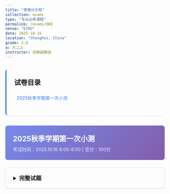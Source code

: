 ```yaml
---
title: "常微分方程"
collection: exams
type: "专业必修课程"
permalink: /exams/ODE
venue: "ECNU"
date: 2025-10-16
location: "Shanghai, China"
grade: 2.0
a: 大二上
instructor: 张静副教授
---
```


<div class="exam-toc">
  <h2>试卷目录</h2>
  <ul>
    <li><a href="#2025-fall-test1">2025秋季学期第一次小测</a></li>
  </ul>
</div>

<style>
.exam-toc {
  background: transparent;
  padding: 1.5rem;
  border-radius: 8px;
  margin: 2rem 0;
  border-left: 4px solid #4285f4;
  box-shadow: 0 2px 4px rgba(0,0,0,0.05);
}

.exam-toc h2 {
  margin-top: 0;
  color: inherit;
}

.exam-toc ul {
  list-style: none;
  padding-left: 0;
}

.exam-toc li {
  margin: 0.8rem 0;
  padding: 0.5rem;
  border-radius: 4px;
  transition: background 0.3s;
}

.exam-toc li:hover {
  background: rgba(0, 0, 0, 0.05);
}

.exam-toc a {
  text-decoration: none;
  color: #4285f4;
  font-weight: 500;
  display: block;
}

.exam-header {
  background: linear-gradient(135deg, rgba(102, 126, 234, 0.9) 0%, rgba(118, 75, 162, 0.9) 100%);
  color: white;
  padding: 1.5rem;
  border-radius: 8px;
  margin: 1.5rem 0;
}

.exam-header h3 {
  margin: 0;
  font-size: 1.4rem;
}

.exam-meta {
  opacity: 0.9;
  font-size: 0.9rem;
  margin-top: 0.5rem;
}

details {
  background: transparent;
  border: 1px solid rgba(0, 0, 0, 0.1);
  border-radius: 8px;
  margin: 1.5rem 0;
  box-shadow: 0 2px 4px rgba(0,0,0,0.05);
  transition: box-shadow 0.3s;
}

details:hover {
  box-shadow: 0 4px 8px rgba(0,0,0,0.1);
}

summary {
  background: transparent;
  padding: 1.2rem 1.5rem;
  cursor: pointer;
  font-weight: 600;
  color: inherit;
  border-radius: 8px 8px 0 0;
  font-size: 1.1rem;
  border-bottom: 1px solid rgba(0, 0, 0, 0.05);
}

details[open] summary {
  border-bottom: 1px solid rgba(0, 0, 0, 0.1);
}

.exam-content {
  padding: 1.5rem;
}

.question {
  margin: 1.5rem 0;
  padding: 1rem;
  background: transparent;
  border-radius: 6px;
  border-left: 3px solid #4285f4;
  box-shadow: 0 1px 3px rgba(0,0,0,0.05);
}

.question-title {
  font-weight: 600;
  color: inherit;
  margin-bottom: 0.8rem;
  display: flex;
  justify-content: space-between;
  align-items: center;
}

.points {
  background: #4285f4;
  color: white;
  padding: 0.2rem 0.6rem;
  border-radius: 20px;
  font-size: 0.8rem;
  font-weight: 500;
}

.math-content {
  line-height: 1.6;
  font-size: 1rem;
}

.math-content p {
  margin: 0.8rem 0;
}

.solution {
  margin: 1rem 0;
}

.solution summary {
  background: transparent;
  padding: 0.8rem 1rem;
  cursor: pointer;
  font-weight: 600;
  color: inherit;
  border-radius: 4px;
  font-size: 1rem;
  border: 1px solid rgba(0, 0, 0, 0.1);
  margin-bottom: 0;
}

.solution summary:hover {
  background: rgba(0, 0, 0, 0.02);
}

.solution-content {
  padding: 1rem;
  border-left: 2px solid rgba(0, 0, 0, 0.1);
  margin-top: 0.5rem;
}

.proof {
  background: rgba(255, 243, 224, 0.5);
  border: 1px solid rgba(255, 183, 77, 0.5);
  border-radius: 6px;
  padding: 1rem;
  margin: 1rem 0;
}

.proof-title {
  font-weight: 600;
  color: #e65100;
  margin-bottom: 0.5rem;
}

.optional {
  background: rgba(232, 245, 232, 0.5);
  border: 1px solid rgba(76, 175, 80, 0.5);
  border-radius: 6px;
  padding: 1rem;
  margin: 1rem 0;
}

.optional-title {
  font-weight: 600;
  color: #2e7d32;
  margin-bottom: 0.5rem;
}

@media (max-width: 768px) {
  .exam-content {
    padding: 1rem;
  }
  
  summary {
    padding: 1rem;
  }
  
  .question {
    padding: 0.8rem;
  }
}
</style>

<div id="2025-fall-test1" class="exam-header">
  <h3>2025秋季学期第一次小测 </h3>
  <div class="exam-meta">考试时间：2025.10.16 8:00-8:50 | 总分：100分</div>
</div>

<details markdown="1">
  <summary>完整试题</summary>
  <div class="exam-content">
    <div class="math-content">
      <p>以下如无特别声明，微分方程均在适当定义域内求解。</p>
    </div>
    
    <div class="question">
      <div class="question-title">
        <span>第1题</span>
        <span class="points">20分</span>
      </div>
      <div class="math-content">
        <p>求解微分方程：</p>
        <p>\[2x(y\mathrm{e}^{x^2}-1)\mathrm{d}x+\mathrm{e}^{x^2}\mathrm{d}y=0\]</p>
      </div>
      <details class="solution">
        <summary>参考解答</summary>
        <div class="solution-content">
          <div class="math-content">
            <p>恰当方程，\(y\mathrm{e}^{x^2}-x^2=C,\ C\in\mathbb{R}.\)</p>
          </div>
        </div>
      </details>
    </div>

    <div class="question">
      <div class="question-title">
        <span>第2题</span>
        <span class="points">20分</span>
      </div>
      <div class="math-content">
        <p>求解积分方程：</p>
        <p>\[y=\mathrm{e}^x+\int_0^x y(t)\mathrm{d}t\]</p>
      </div>
      <details class="solution">
        <summary>参考解答</summary>
        <div class="solution-content">
          <div class="math-content">
            <p>求导得\(y'=\mathrm{e}^x+y\)，且有初值\(y(0)=1\)，解得\(y=(x+1)\mathrm{e}^x.\)</p>
          </div>
        </div>
      </details>
    </div>

    <div class="question">
      <div class="question-title">
        <span>第3题</span>
        <span class="points">20分</span>
      </div>
      <div class="math-content">
        <p>求解微分方程：</p>
        <p>\[(y-1-xy)\mathrm{d}x+x\mathrm{d}y=0\]</p>
      </div>
      <details class="solution">
        <summary>参考解答</summary>
        <div class="solution-content">
          <div class="math-content">
            <p>\(\dfrac{Q_x-P_y}{Q}=1\Rightarrow\)积分因子\(\mathrm{e}^{-x}\)，解得\((xy+1)\mathrm{e}^{-x}=C,\ C\in\mathbb{R}.\)</p>
          </div>
        </div>
      </details>
    </div>

    <div class="question">
      <div class="question-title">
        <span>第4题</span>
        <span class="points">20分</span>
      </div>
      <div class="math-content">
        <p>求解微分方程：</p>
        <p>\[y=\left(\frac{\mathrm{d}y}{\mathrm{d}x}\right)^2-x\left(\frac{\mathrm{d}y}{\mathrm{d}x}\right)+\frac{x^2}{2}\]</p>
      </div>
      <details class="solution">
        <summary>参考解答</summary>
        <div class="solution-content">
          <div class="math-content">
            <p>换元\(p=y'\)，两侧求导可得\((2p-x)(p'-1)=0\Rightarrow y=\dfrac{1}{4}x^2\)或\(\dfrac{1}{2}x^2+C x+C^2,C\in\mathbb{R}.\)</p>
          </div>
        </div>
      </details>
    </div>

    <div class="question">
      <div class="question-title">
        <span>第5题</span>
        <span class="points">20分</span>
      </div>
      <div class="math-content">
        <p>设\(f(x)\)在\(\mathbb{R}\)上有界，\(f(x)+f'(x)=g(x)\)，且\(|g(x)|\le M\)，证明：</p>
        <p>\[|f(x)|\le M\]</p>
      </div>
      <details class="solution">
        <summary>参考解答</summary>
        <div class="solution-content">
          <div class="math-content">
            <p>\(\displaystyle f(x)=\frac{C+\int_{-\infty}^x g(t)\mathrm{e}^t\mathrm{d} t}{\mathrm{e}^x}\)，有界（考虑\(x\to-\infty\)）\(\Rightarrow C=0\)，从而\(\displaystyle|f(x)|=\frac{|\int_{-\infty}^xg(t)\mathrm{e}^t\mathrm{d} t|}{\mathrm{e}^x}\le\)\(\displaystyle\frac{\int_{-\infty}^x|g(t)|\mathrm{e}^t\mathrm{d} t}{\mathrm{e}^x}\le M.\)</p>
          </div>
        </div>
      </details>
    </div>
  </div>
</details>

<script>
// 添加一些交互功能
document.addEventListener('DOMContentLoaded', function() {
  // 为所有details元素添加切换动画
  const detailsElements = document.querySelectorAll('details');
  
  detailsElements.forEach(details => {
    details.addEventListener('toggle', function() {
      if (this.open) {
        this.style.transition = 'all 0.3s ease';
      }
    });
  });
  
  // 平滑滚动到锚点
  const links = document.querySelectorAll('a[href^="#"]');
  links.forEach(link => {
    link.addEventListener('click', function(e) {
      e.preventDefault();
      const targetId = this.getAttribute('href');
      const targetElement = document.querySelector(targetId);
      if (targetElement) {
        targetElement.scrollIntoView({
          behavior: 'smooth',
          block: 'start'
        });
      }
    });
  });
});
</script>
